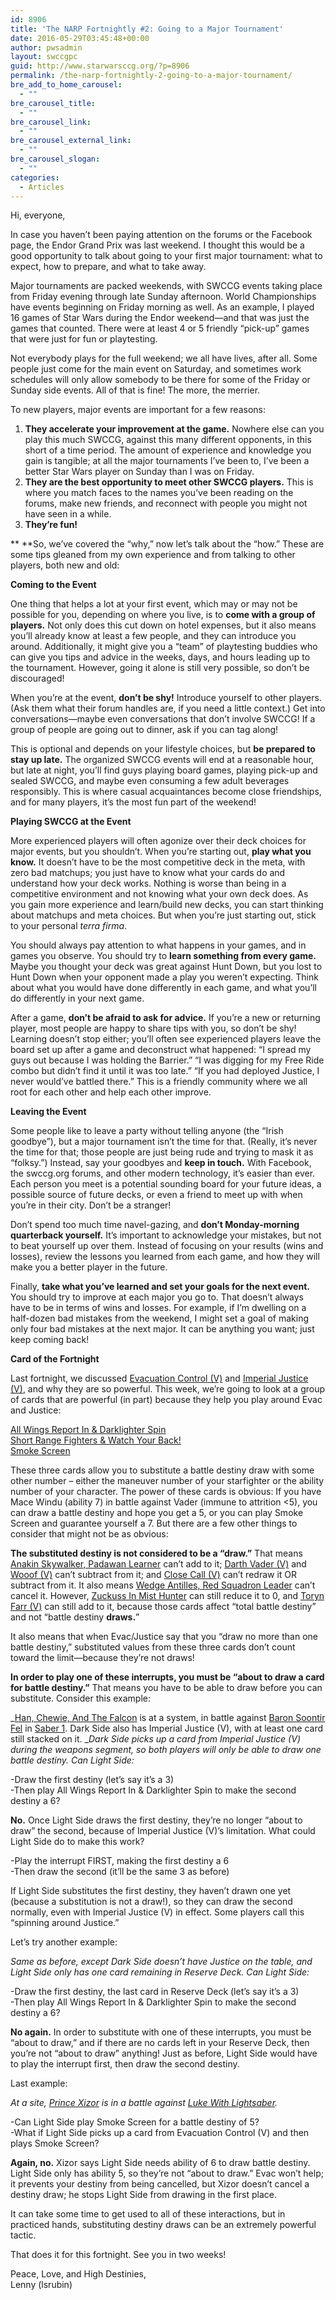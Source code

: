 ```yaml
---
id: 8906
title: 'The NARP Fortnightly #2: Going to a Major Tournament'
date: 2016-05-29T03:45:48+00:00
author: pwsadmin
layout: swccgpc
guid: http://www.starwarsccg.org/?p=8906
permalink: /the-narp-fortnightly-2-going-to-a-major-tournament/
bre_add_to_home_carousel:
  - ""
bre_carousel_title:
  - ""
bre_carousel_link:
  - ""
bre_carousel_external_link:
  - ""
bre_carousel_slogan:
  - ""
categories:
  - Articles
---
```

Hi, everyone,

In case you haven’t been paying attention on the forums or the Facebook page, the Endor Grand Prix was last weekend. I thought this would be a good opportunity to talk about going to your first major tournament: what to expect, how to prepare, and what to take away.

Major tournaments are packed weekends, with SWCCG events taking place from Friday evening through late Sunday afternoon. World Championships have events beginning on Friday morning as well. As an example, I played 16 games of Star Wars during the Endor weekend—and that was just the games that counted. There were at least 4 or 5 friendly “pick-up” games that were just for fun or playtesting.

Not everybody plays for the full weekend; we all have lives, after all. Some people just come for the main event on Saturday, and sometimes work schedules will only allow somebody to be there for some of the Friday or Sunday side events. All of that is fine! The more, the merrier.

To new players, major events are important for a few reasons:

  1. **They accelerate your improvement at the game.** Nowhere else can you play this much SWCCG, against this many different opponents, in this short of a time period. The amount of experience and knowledge you gain is tangible; at all the major tournaments I’ve been to, I’ve been a better Star Wars player on Sunday than I was on Friday.
  2. **They are the best opportunity to meet other SWCCG players.** This is where you match faces to the names you’ve been reading on the forums, make new friends, and reconnect with people you might not have seen in a while.
  3. **They’re fun!**

** **So, we’ve covered the “why,” now let’s talk about the “how.” These are some tips gleaned from my own experience and from talking to other players, both new and old:

**Coming to the Event**

One thing that helps a lot at your first event, which may or may not be possible for you, depending on where you live, is to **come with a group of players.** Not only does this cut down on hotel expenses, but it also means you’ll already know at least a few people, and they can introduce you around. Additionally, it might give you a “team” of playtesting buddies who can give you tips and advice in the weeks, days, and hours leading up to the tournament. However, going it alone is still very possible, so don’t be discouraged!

When you’re at the event, **don’t be shy!** Introduce yourself to other players. (Ask them what their forum handles are, if you need a little context.) Get into conversations—maybe even conversations that don’t involve SWCCG! If a group of people are going out to dinner, ask if you can tag along!

This is optional and depends on your lifestyle choices, but **be prepared to stay up late.** The organized SWCCG events will end at a reasonable hour, but late at night, you’ll find guys playing board games, playing pick-up and sealed SWCCG, and maybe even consuming a few adult beverages responsibly. This is where casual acquaintances become close friendships, and for many players, it’s the most fun part of the weekend!

**Playing SWCCG at the Event**

More experienced players will often agonize over their deck choices for major events, but you shouldn’t. When you’re starting out, **play what you know.** It doesn’t have to be the most competitive deck in the meta, with zero bad matchups; you just have to know what your cards do and understand how your deck works. Nothing is worse than being in a competitive environment and not knowing what your own deck does. As you gain more experience and learn/build new decks, you can start thinking about matchups and meta choices. But when you’re just starting out, stick to your personal _terra firma_.

You should always pay attention to what happens in your games, and in games you observe. You should try to **learn something from every game.** Maybe you thought your deck was great against Hunt Down, but you lost to Hunt Down when your opponent made a play you weren’t expecting. Think about what you would have done differently in each game, and what you’ll do differently in your next game.

After a game, **don’t be afraid to ask for advice.** If you’re a new or returning player, most people are happy to share tips with you, so don’t be shy! Learning doesn’t stop either; you’ll often see experienced players leave the board set up after a game and deconstruct what happened: “I spread my guys out because I was holding the Barrier.” “I was digging for my Free Ride combo but didn’t find it until it was too late.” “If you had deployed Justice, I never would’ve battled there.” This is a friendly community where we all root for each other and help each other improve.

**Leaving the Event**

Some people like to leave a party without telling anyone (the “Irish goodbye”), but a major tournament isn’t the time for that. (Really, it’s never the time for that; those people are just being rude and trying to mask it as “folksy.”) Instead, say your goodbyes and **keep in touch.** With Facebook, the swccg.org forums, and other modern technology, it’s easier than ever. Each person you meet is a potential sounding board for your future ideas, a possible source of future decks, or even a friend to meet up with when you’re in their city. Don’t be a stranger!

Don’t spend too much time navel-gazing, and **don’t Monday-morning quarterback yourself.** It’s important to acknowledge your mistakes, but not to beat yourself up over them. Instead of focusing on your results (wins and losses), review the lessons you learned from each game, and how they will make you a better player in the future.

Finally, **take what you’ve learned and set your goals for the next event.** You should try to improve at each major you go to. That doesn’t always have to be in terms of wins and losses. For example, if I’m dwelling on a half-dozen bad mistakes from the weekend, I might set a goal of making only four bad mistakes at the next major. It can be anything you want; just keep coming back!

**Card of the Fortnight**

Last fortnight, we discussed [Evacuation Control (V)](http://www.starwarsccg.org/cardlist-beta/img/Set0-Light/evacuationcontrol.gif) and [Imperial Justice (V)](http://www.starwarsccg.org/cardlist-beta/img/Set0-Dark/imperialjustice.gif), and why they are so powerful. This week, we’re going to look at a group of cards that are powerful (in part) because they help you play around Evac and Justice:

[All Wings Report In & Darklighter Spin](http://www.starwarsccg.org/cardlist-beta/img/Coruscant-Light/allwingsreportin&darklighterspin.gif)  
[Short Range Fighters & Watch Your Back!](http://www.starwarsccg.org/cardlist-beta/img/Coruscant-Dark/shortrangefighters&watchyourback.gif)  
[Smoke Screen](http://www.starwarsccg.org/cardlist-beta/img/CloudCity-Light/smokescreen.gif)

These three cards allow you to substitute a battle destiny draw with some other number – either the maneuver number of your starfighter or the ability number of your character. The power of these cards is obvious: If you have Mace Windu (ability 7) in battle against Vader (immune to attrition <5), you can draw a battle destiny and hope you get a 5, or you can play Smoke Screen and guarantee yourself a 7. But there are a few other things to consider that might not be as obvious:

**The substituted destiny is not considered to be a “draw.”** That means [Anakin Skywalker, Padawan Learner](http://www.starwarsccg.org/cardlist-beta/img/Set0-Light/anakinskywalkerpadawanlearner.gif) can’t add to it; [Darth Vader (V)](http://www.starwarsccg.org/cardlist-beta/img/Set0-Dark/darthvader.gif) and [Wooof (V)](http://www.starwarsccg.org/cardlist-beta/img/Set1-Dark/wooof.gif) can’t subtract from it; and [Close Call (V)](http://www.starwarsccg.org/cardlist-beta/img/Set0-Dark/closecall.gif) can’t redraw it OR subtract from it. It also means [Wedge Antilles, Red Squadron Leader](http://www.starwarsccg.org/cardlist-beta/img/DeathStarII-Light/wedgeantillesredsquadronleader.gif) can’t cancel it. However, [Zuckuss In Mist Hunter](http://www.starwarsccg.org/cardlist-beta/img/Premium-Dark/zuckussinmisthunter.gif) can still reduce it to 0, and [Toryn Farr (V)](http://www.starwarsccg.org/cardlist-beta/img/Set3-Light/torynfarr.gif) can still add to it, because those cards affect “total battle destiny” and not “battle destiny **draws.**”

It also means that when Evac/Justice say that you “draw no more than one battle destiny,” substituted values from these three cards don’t count toward the limit—because they’re not draws!

**In order to play one of these interrupts, you must be “about to draw a card for battle destiny.”** That means you have to be able to draw before you can substitute. Consider this example:

_[Han, Chewie, And The Falcon](http://www.starwarsccg.org/cardlist-beta/img/ReflectionsIII-Light/hanchewieandthefalcon.gif) is at a system, in battle against [Baron Soontir Fel](http://www.starwarsccg.org/cardlist-beta/img/DeathStarII-Dark/baronsoontirfel.gif) in [Saber 1](http://www.starwarsccg.org/cardlist-beta/img/DeathStarII-Dark/saber1.gif). Dark Side also has Imperial Justice (V), with at least one card still stacked on it. __Dark Side picks up a card from Imperial Justice (V) during the weapons segment, so both players will only be able to draw one battle destiny. Can Light Side:_

-Draw the first destiny (let’s say it’s a 3)  
-Then play All Wings Report In & Darklighter Spin to make the second destiny a 6?

**No.** Once Light Side draws the first destiny, they’re no longer “about to draw” the second, because of Imperial Justice (V)’s limitation. What could Light Side do to make this work?

-Play the interrupt FIRST, making the first destiny a 6  
-Then draw the second (it’ll be the same 3 as before)

If Light Side substitutes the first destiny, they haven’t drawn one yet (because a substitution is not a draw!), so they can draw the second normally, even with Imperial Justice (V) in effect. Some players call this “spinning around Justice.”

Let’s try another example:

_Same as before, except Dark Side doesn’t have Justice on the table, and Light Side only has one card remaining in Reserve Deck. Can Light Side:_

-Draw the first destiny, the last card in Reserve Deck (let’s say it’s a 3)  
-Then play All Wings Report In & Darklighter Spin to make the second destiny a 6?

**No again.** In order to substitute with one of these interrupts, you must be “about to draw,” and if there are no cards left in your Reserve Deck, then you’re not “about to draw” anything! Just as before, Light Side would have to play the interrupt first, then draw the second destiny.

Last example:

_At a site, [Prince Xizor](http://www.starwarsccg.org/cardlist-beta/img/ReflectionsII-Dark/princexizor.gif) is in a battle against [Luke With Lightsaber](http://www.starwarsccg.org/cardlist-beta/img/Premium-Light/lukewithlightsaber.gif)._

-Can Light Side play Smoke Screen for a battle destiny of 5?  
-What if Light Side picks up a card from Evacuation Control (V) and then plays Smoke Screen?

**Again, no.** Xizor says Light Side needs ability of 6 to draw battle destiny. Light Side only has ability 5, so they’re not “about to draw.” Evac won’t help; it prevents your destiny from being cancelled, but Xizor doesn’t cancel a destiny draw; he stops Light Side from drawing in the first place.

It can take some time to get used to all of these interactions, but in practiced hands, substituting destiny draws can be an extremely powerful tactic.

That does it for this fortnight. See you in two weeks!

Peace, Love, and High Destinies,  
Lenny (lsrubin)